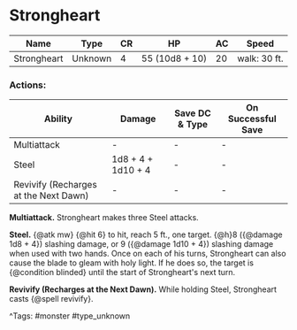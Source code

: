 # Strongheart

| Name | Type | CR | HP | AC | Speed |
|------|------|----|----|----|-------|
| Strongheart | Unknown | 4 | 55 (10d8 + 10) | 20 | walk: 30 ft. |

### Actions:

| Ability | Damage | Save DC & Type | On Successful Save |
|---------|--------|----------------|--------------------|
| Multiattack | - | - | - |
| Steel | 1d8 + 4 + 1d10 + 4 | - | - |
| Revivify (Recharges at the Next Dawn) | - | - | - |


**Multiattack.** Strongheart makes three Steel attacks.

**Steel.** {@atk mw} {@hit 6} to hit, reach 5 ft., one target. {@h}8 ({@damage 1d8 + 4}) slashing damage, or 9 ({@damage 1d10 + 4}) slashing damage when used with two hands. Once on each of his turns, Strongheart can also cause the blade to gleam with holy light. If he does so, the target is {@condition blinded} until the start of Strongheart's next turn.

**Revivify (Recharges at the Next Dawn).** While holding Steel, Strongheart casts {@spell revivify}.

^Tags: #monster #type_unknown